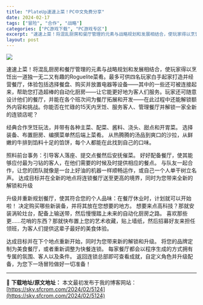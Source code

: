 ```yaml
---
title: "PlateUp速速上菜！PC中文免费分享"
date: 2024-02-17
tags: ["冒险", "合作", "战略"]
categories: ["PC游戏下载", "PC游戏专区"]
excerpt: "速速上菜！将混乱厨房和餐厅管理的元素与战略规划和发展相结合，使玩家得以烹饪出一道独一无二又有趣的Roguelite菜肴。最多可供四名玩家白手起家打造并经营餐厅，体验包括选择餐盘、购买并放置电器等设备——其中的一些还可被连接起来，帮助您打造超棒的自动化厨房——让它能更好地为客人们服务。玩家还可随意设计&hellip;"
layout: post
---
```


<img class="game_header_image_full aligncenter" src="https://cdn.akamai.steamstatic.com/steam/apps/1599600/header_alt_assets_14.jpg?t=1707761007" />

速速上菜！将混乱厨房和餐厅管理的元素与战略规划和发展相结合，使玩家得以烹饪出一道独一无二又有趣的Roguelite菜肴。最多可供四名玩家白手起家打造并经营餐厅，体验包括选择餐盘、购买并放置电器等设备——其中的一些还可被连接起来，帮助您打造超棒的自动化厨房——让它能更好地为客人们服务。玩家还可随意设计他们的餐厅，并能在各个班次间为餐厅拓展和开发——在此过程中还能解锁额外内容和挑战。你能否在忙碌的15天内烹饪、服务客人、管理餐厅并解锁一家全新的连锁店呢？

经典合作烹饪玩法，并带有各种主菜、配菜、酱料、浇头、甜点和开胃菜。
选择装备、布置厨房、编撰菜单然后端上菜肴。
从热腾腾的汤品到爽口的沙拉，从鲜嫩的牛排到馅料十足的馅饼，每个人都能在此找到自己的口味。

照料前台事务：引导客人落座、提交点餐然后安抚催菜。
好好配备餐厅，使其能够应付最为刁钻的客人，在他们需要的时候及时提供相应的餐点。
与队友一起合作，让您的团队就像是一台上好油的机器一样顺畅运作，或自己一个人单干树立名声。
达成目标并在全新的地点将连锁餐厅送至更高的境界，同时为您带来全新的解锁和升级

升级并重新规划餐厅，使其符合您的个人品味：在餐厅休业时，计划就可以开始啦！
决定购买哪些新装备，并将其放在您想要的地方。
想要来点高科技？那就安装涡轮灶台，配备上输送带，然后慢慢踏上未来的自动化厨房之路。
喜欢那些更……花哨的东西？那就快布置上您的艺术收藏，贴上墙纸，然后招募好友来担任领班，为客人们提供这辈子最好的美食体验。

达成目标并在下个地点重新开始，同时为您带来新的解锁和升级。
将您的品牌定制为美食餐厅，或者重新调整为快餐连锁。
每家餐厅都会以程序生成的方式拥有专属的氛围、客人以及条件。
返回连锁总部即可查看成就，自定义角色并升级配备，为您下一场冒险做好一切准备！

---
📖 **下载地址/原文地址：** 本文最初发布于我的博客网站：[https://sky.sfcrom.com/2024/02/5124](https://sky.sfcrom.com/2024/02/5124)
